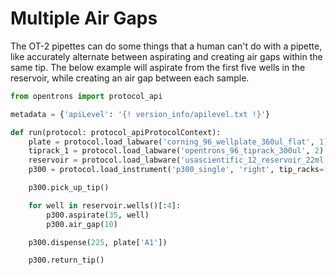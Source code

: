 # Multiple Air Gaps

The OT-2 pipettes can do some things that a human can't do with a
pipette, like accurately alternate between aspirating and creating air
gaps within the same tip. The below example will aspirate from the first
five wells in the reservoir, while creating an air gap between each
sample.

```python
from opentrons import protocol_api

metadata = {'apiLevel': '{! version_info/apilevel.txt !}'}

def run(protocol: protocol_apiProtocolContext):
    plate = protocol.load_labware('corning_96_wellplate_360ul_flat', 1)
    tiprack_1 = protocol.load_labware('opentrons_96_tiprack_300ul', 2)
    reservoir = protocol.load_labware('usascientific_12_reservoir_22ml', 4)
    p300 = protocol.load_instrument('p300_single', 'right', tip_racks=[tiprack_1])

    p300.pick_up_tip()

    for well in reservoir.wells()[:4]:
        p300.aspirate(35, well)
        p300.air_gap(10)

    p300.dispense(225, plate['A1'])

    p300.return_tip()
```